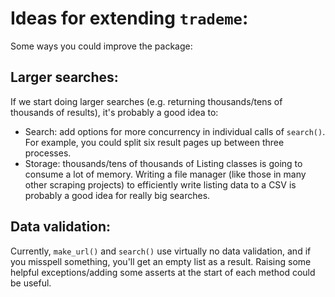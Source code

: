 # Ideas for extending `trademe`:
Some ways you could improve the package:
## Larger searches:
If we start doing larger searches (e.g. returning thousands/tens of thousands of results), it's probably a good idea to:
- Search: add options for more concurrency in individual calls of `search()`. For example, you could split six result pages up between three processes.
- Storage: thousands/tens of thousands of Listing classes is going to consume a lot of memory. Writing a file manager (like those in many other scraping projects) to efficiently write listing data to a CSV is probably a good idea for really big searches.
## Data validation:
Currently, `make_url()` and `search()` use virtually no data validation, and if you misspell something, you'll get an empty list as a result. Raising some helpful exceptions/adding some asserts at the start of each method could be useful.
